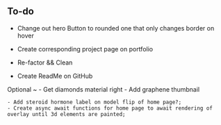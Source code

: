 ## To-do
   - Change out hero Button to rounded one that only changes border on hover

   - Create corresponding project page on portfolio 
   - Re-factor && Clean
   - Create ReadMe on GitHub




   Optional ~
    - Get diamonds material right
    - Add graphene thumbnail

















    - Add steroid hormone label on model flip of home page?;
    - Create async await functions for home page to await rendering of overlay until 3d elements are painted;